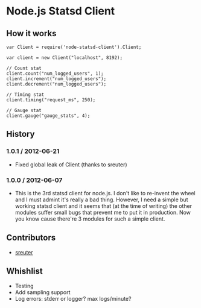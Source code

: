 # Node.js Statsd Client


## How it works

    var Client = require('node-statsd-client').Client;
    
    var client = new Client("localhost", 8192);

    // Count stat
    client.count("num_logged_users", 1);
    client.increment("num_logged_users");
    client.decrement("num_logged_users");
    
    // Timing stat
    client.timing("request_ms", 250);
    
    // Gauge stat
    client.gauge("gauge_stats", 4);


## History

### 1.0.1 / 2012-06-21
 
 * Fixed global leak of Client (thanks to sreuter)


### 1.0.0 / 2012-06-07

 * This is the 3rd statsd client for node.js. I don't like to re-invent the wheel and
   I must admint it's really a bad thing. However, I need a simple but working statsd
   client and it seems that (at the time of writing) the other modules suffer small
   bugs that prevent me to put it in production. Now you know cause there're 3 modules
   for such a simple client.


## Contributors

 * [sreuter](https://github.com/sreuter)


## Whishlist

 * Testing
 * Add sampling support
 * Log errors: stderr or logger? max logs/minute?
